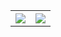 <table style="width:100%">
  <tr>
    <th><img src="https://github-readme-stats.vercel.app/api?username=andyzhu23&show_icons=true&hide_border=true&theme=midnight-purple" /></th>
    <th><img src="https://github-readme-stats.vercel.app/api/top-langs/?username=andyzhu23&layout=compact&langs_count=6&theme=midnight-purple" /></th>
  </tr>
</table>


<!--
**andyzhu23/andyzhu23** is a ✨ _special_ ✨ repository because its `README.md` (this file) appears on your GitHub profile.

Here are some ideas to get you started:

- 🔭 I’m currently working on ...
- 🌱 I’m currently learning ...
- 👯 I’m looking to collaborate on ...
- 🤔 I’m looking for help with ...
- 💬 Ask me about ...
- 📫 How to reach me: ...
- 😄 Pronouns: ...
- ⚡ Fun fact: ...
-->
